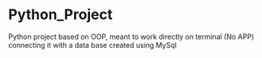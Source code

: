 # Python_Project
Python project based on OOP, meant to work directly on terminal (No APP) connecting it with a data base created using MySql
